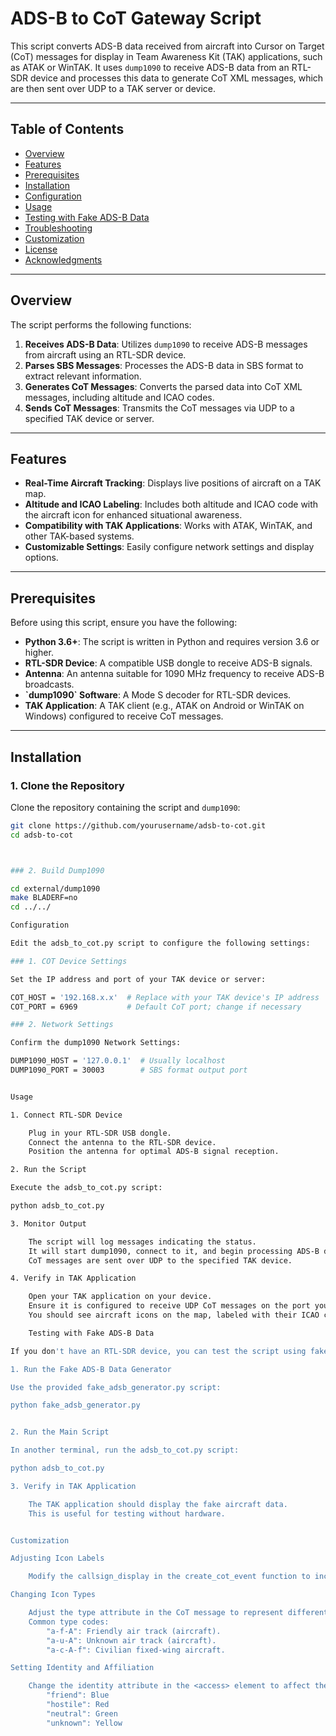 
# ADS-B to CoT Gateway Script

This script converts ADS-B data received from aircraft into Cursor on Target (CoT) messages for display in Team Awareness Kit (TAK) applications, such as ATAK or WinTAK. It uses `dump1090` to receive ADS-B data from an RTL-SDR device and processes this data to generate CoT XML messages, which are then sent over UDP to a TAK server or device.

---

## Table of Contents

- [Overview](#overview)
- [Features](#features)
- [Prerequisites](#prerequisites)
- [Installation](#installation)
- [Configuration](#configuration)
- [Usage](#usage)
- [Testing with Fake ADS-B Data](#testing-with-fake-ads-b-data)
- [Troubleshooting](#troubleshooting)
- [Customization](#customization)
- [License](#license)
- [Acknowledgments](#acknowledgments)

---

## Overview

The script performs the following functions:

1. **Receives ADS-B Data**: Utilizes `dump1090` to receive ADS-B messages from aircraft using an RTL-SDR device.
2. **Parses SBS Messages**: Processes the ADS-B data in SBS format to extract relevant information.
3. **Generates CoT Messages**: Converts the parsed data into CoT XML messages, including altitude and ICAO codes.
4. **Sends CoT Messages**: Transmits the CoT messages via UDP to a specified TAK device or server.

---

## Features

- **Real-Time Aircraft Tracking**: Displays live positions of aircraft on a TAK map.
- **Altitude and ICAO Labeling**: Includes both altitude and ICAO code with the aircraft icon for enhanced situational awareness.
- **Compatibility with TAK Applications**: Works with ATAK, WinTAK, and other TAK-based systems.
- **Customizable Settings**: Easily configure network settings and display options.

---

## Prerequisites

Before using this script, ensure you have the following:

- **Python 3.6+**: The script is written in Python and requires version 3.6 or higher.
- **RTL-SDR Device**: A compatible USB dongle to receive ADS-B signals.
- **Antenna**: An antenna suitable for 1090 MHz frequency to receive ADS-B broadcasts.
- **\`dump1090\` Software**: A Mode S decoder for RTL-SDR devices.
- **TAK Application**: A TAK client (e.g., ATAK on Android or WinTAK on Windows) configured to receive CoT messages.

---

## Installation

### 1. Clone the Repository

Clone the repository containing the script and `dump1090`:

```bash
git clone https://github.com/yourusername/adsb-to-cot.git
cd adsb-to-cot



### 2. Build Dump1090

cd external/dump1090
make BLADERF=no
cd ../../

Configuration

Edit the adsb_to_cot.py script to configure the following settings:

### 1. COT Device Settings

Set the IP address and port of your TAK device or server:

COT_HOST = '192.168.x.x'  # Replace with your TAK device's IP address
COT_PORT = 6969           # Default CoT port; change if necessary

### 2. Network Settings

Confirm the dump1090 Network Settings:

DUMP1090_HOST = '127.0.0.1'  # Usually localhost
DUMP1090_PORT = 30003        # SBS format output port


Usage

1. Connect RTL-SDR Device

    Plug in your RTL-SDR USB dongle.
    Connect the antenna to the RTL-SDR device.
    Position the antenna for optimal ADS-B signal reception.

2. Run the Script

Execute the adsb_to_cot.py script:

python adsb_to_cot.py

3. Monitor Output

    The script will log messages indicating the status.
    It will start dump1090, connect to it, and begin processing ADS-B data.
    CoT messages are sent over UDP to the specified TAK device.

4. Verify in TAK Application

    Open your TAK application on your device.
    Ensure it is configured to receive UDP CoT messages on the port you specified.
    You should see aircraft icons on the map, labeled with their ICAO codes and altitudes.

    Testing with Fake ADS-B Data

If you don't have an RTL-SDR device, you can test the script using fake ADS-B data.

1. Run the Fake ADS-B Data Generator

Use the provided fake_adsb_generator.py script:

python fake_adsb_generator.py


2. Run the Main Script

In another terminal, run the adsb_to_cot.py script:

python adsb_to_cot.py

3. Verify in TAK Application

    The TAK application should display the fake aircraft data.
    This is useful for testing without hardware.


Customization

Adjusting Icon Labels

    Modify the callsign_display in the create_cot_event function to include additional information, such as speed or callsign.

Changing Icon Types

    Adjust the type attribute in the CoT message to represent different types of aircraft or entities.
    Common type codes:
        "a-f-A": Friendly air track (aircraft).
        "a-u-A": Unknown air track (aircraft).
        "a-c-A-f": Civilian fixed-wing aircraft.

Setting Identity and Affiliation

    Change the identity attribute in the <access> element to affect the icon color:
        "friend": Blue
        "hostile": Red
        "neutral": Green
        "unknown": Yellow